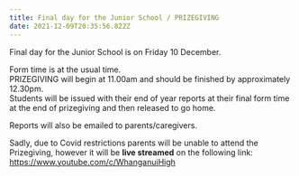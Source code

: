 ```yaml
---
title: Final day for the Junior School / PRIZEGIVING
date: 2021-12-09T20:35:56.822Z
---
```

Final day for the Junior School is on Friday 10 December.  

Form time is at the usual time.  
PRIZEGIVING will begin at 11.00am and should be finished by approximately 12.30pm.  
Students will be issued with their end of year reports at their final form time at the end of prizegiving and then released to go home.

Reports will also be emailed to parents/caregivers.

Sadly, due to Covid restrictions parents will be unable to attend the Prizegiving, however it will be **live streamed** on the following link:  
<https://www.youtube.com/c/WhanganuiHigh>